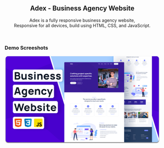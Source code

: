 <div align="center">
  <br />

  <h2 align="center">Adex - Business Agency Website</h2>

  Adex is a fully responsive business agency website, <br />Responsive for all devices, build using HTML, CSS, and JavaScript.

</div>

<br />

### Demo Screeshots

![Adex Desktop Demo](./readme-images/desktop.png "Desktop Demo")
